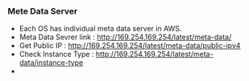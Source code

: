 ### Mete Data Server

- Each OS has individual meta data server in AWS.
- Meta Data Sevrer link : http://169.254.169.254/latest/meta-data/
- Get Public IP : http://169.254.169.254/latest/meta-data/public-ipv4
- Check Instance Type : http://169.254.169.254/latest/meta-data/instance-type
- 
